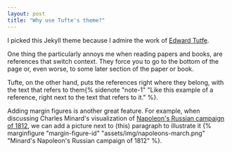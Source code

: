 ```yaml
---
layout: post
title: "Why use Tufte's theme?"
---
```


I picked this Jekyll theme because I admire the work of [Edward Tutfe](https://www.edwardtufte.com/tufte/).

One thing the particularly annoys me when reading papers and books, are references that switch context. They force you to go to the bottom of the page or, even worse, to some later section of the paper or book.

Tufte, on the other hand, puts the references right where they belong, with the text that refers to them{% sidenote "note-1" "Like this example of a reference, right next to the text that refers to it." %}.

Adding margin figures is another great feature. For example, when discussing Charles Minard's visualization of [Napoleon's Russian campaign of 1812](https://en.wikipedia.org/wiki/Charles_Joseph_Minard), we can add a picture next to (this) paragraph to illustrate it {% marginfigure "margin-figure-id" "assets/img/napoleons-march.png" "Minard's Napoleon's Russian campaign of 1812" %}.
